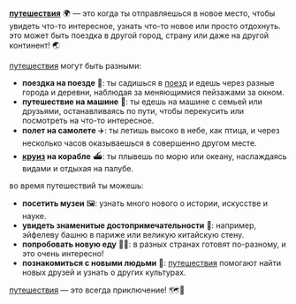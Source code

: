 **[путешествия](travel.md)** 🌍 — это когда ты отправляешься в новое место, чтобы увидеть что-то интересное, узнать что-то новое или просто отдохнуть. это может быть поездка в другой город, страну или даже на другой континент! 🌏

[путешествия](travel.md) могут быть разными:

- **поездка на поезде** 🚂: ты садишься в [поезд](train.md) и едешь через разные города и деревни, наблюдая за меняющимися пейзажами за окном.
- **путешествие на машине** 🚗: ты едешь на машине с семьей или друзьями, останавливаясь по пути, чтобы перекусить или посмотреть на что-то интересное.
- **полет на самолете** ✈️: ты летишь высоко в небе, как птица, и через несколько часов оказываешься в совершенно другом месте.
- **[круиз](cruise.md) на корабле** ⛴: ты плывешь по морю или океану, наслаждаясь видами и отдыхая на палубе.

во время путешествий ты можешь:

- **посетить музеи** 🖼️: узнать много нового о истории, искусстве и науке.
- **увидеть знаменитые достопримечательности** 🏰: например, эйфелеву башню в париже или великую китайскую стену.
- **попробовать новую еду** 🍕🍣: в разных странах готовят по-разному, и это очень интересно!
- **познакомиться с новыми людьми** 👫: [путешествия](travel.md) помогают найти новых друзей и узнать о других культурах.

[путешествия](travel.md) — это всегда приключение! 🗺️🌟